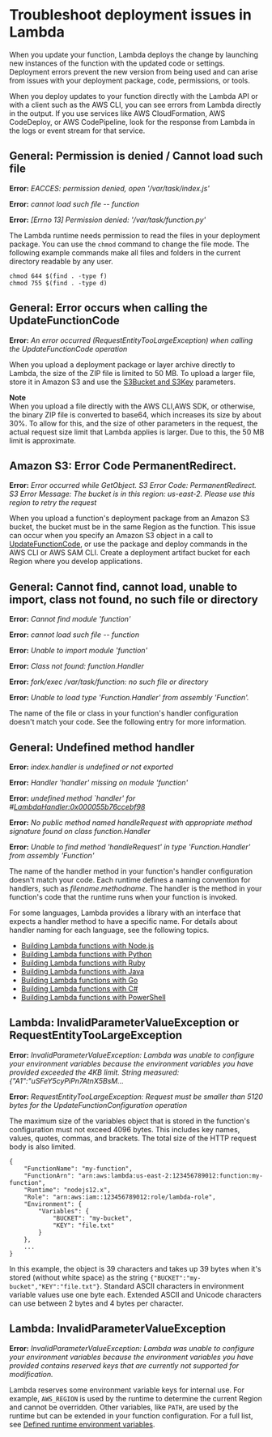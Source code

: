 # Troubleshoot deployment issues in Lambda<a name="troubleshooting-deployment"></a>

When you update your function, Lambda deploys the change by launching new instances of the function with the updated code or settings\. Deployment errors prevent the new version from being used and can arise from issues with your deployment package, code, permissions, or tools\.

When you deploy updates to your function directly with the Lambda API or with a client such as the AWS CLI, you can see errors from Lambda directly in the output\. If you use services like AWS CloudFormation, AWS CodeDeploy, or AWS CodePipeline, look for the response from Lambda in the logs or event stream for that service\.

## General: Permission is denied / Cannot load such file<a name="troubleshooting-deployment-denied"></a>

**Error:** *EACCES: permission denied, open '/var/task/index\.js'*

**Error:** *cannot load such file \-\- function*

**Error:** *\[Errno 13\] Permission denied: '/var/task/function\.py'*

The Lambda runtime needs permission to read the files in your deployment package\. You can use the `chmod` command to change the file mode\. The following example commands make all files and folders in the current directory readable by any user\.

```
chmod 644 $(find . -type f)
chmod 755 $(find . -type d)
```

## General: Error occurs when calling the UpdateFunctionCode<a name="troubleshooting-deployment-updatefunctioncode"></a>

**Error:** *An error occurred \(RequestEntityTooLargeException\) when calling the UpdateFunctionCode operation*

When you upload a deployment package or layer archive directly to Lambda, the size of the ZIP file is limited to 50 MB\. To upload a larger file, store it in Amazon S3 and use the [S3Bucket and S3Key](API_UpdateFunctionCode.md#SSS-UpdateFunctionCode-request-S3Bucket) parameters\.

**Note**  
When you upload a file directly with the AWS CLI,AWS SDK, or otherwise, the binary ZIP file is converted to base64, which increases its size by about 30%\. To allow for this, and the size of other parameters in the request, the actual request size limit that Lambda applies is larger\. Due to this, the 50 MB limit is approximate\.

## Amazon S3: Error Code PermanentRedirect\.<a name="troubleshooting-deployment-PermanentRedirect"></a>

**Error:** *Error occurred while GetObject\. S3 Error Code: PermanentRedirect\. S3 Error Message: The bucket is in this region: us\-east\-2\. Please use this region to retry the request*

When you upload a function's deployment package from an Amazon S3 bucket, the bucket must be in the same Region as the function\. This issue can occur when you specify an Amazon S3 object in a call to [UpdateFunctionCode](API_UpdateFunctionCode.md), or use the package and deploy commands in the AWS CLI or AWS SAM CLI\. Create a deployment artifact bucket for each Region where you develop applications\.

## General: Cannot find, cannot load, unable to import, class not found, no such file or directory<a name="troubleshooting-deployment-functionHandler1"></a>

**Error:** *Cannot find module 'function'*

**Error:** *cannot load such file \-\- function*

**Error:** *Unable to import module 'function'*

**Error:** *Class not found: function\.Handler*

**Error:** *fork/exec /var/task/function: no such file or directory*

**Error:** *Unable to load type 'Function\.Handler' from assembly 'Function'\.*

The name of the file or class in your function's handler configuration doesn't match your code\. See the following entry for more information\.

## General: Undefined method handler<a name="troubleshooting-deployment-functionHandler2"></a>

**Error:** *index\.handler is undefined or not exported*

**Error:** *Handler 'handler' missing on module 'function'*

**Error:** *undefined method `handler' for \#<LambdaHandler:0x000055b76ccebf98>*

**Error:** *No public method named handleRequest with appropriate method signature found on class function\.Handler*

**Error:** *Unable to find method 'handleRequest' in type 'Function\.Handler' from assembly 'Function'*

The name of the handler method in your function's handler configuration doesn't match your code\. Each runtime defines a naming convention for handlers, such as *filename*\.*methodname*\. The handler is the method in your function's code that the runtime runs when your function is invoked\.

For some languages, Lambda provides a library with an interface that expects a handler method to have a specific name\. For details about handler naming for each language, see the following topics\.
+ [Building Lambda functions with Node\.js](lambda-nodejs.md)
+ [Building Lambda functions with Python](lambda-python.md)
+ [Building Lambda functions with Ruby](lambda-ruby.md)
+ [Building Lambda functions with Java](lambda-java.md)
+ [Building Lambda functions with Go](lambda-golang.md)
+ [Building Lambda functions with C\#](lambda-csharp.md)
+ [Building Lambda functions with PowerShell](lambda-powershell.md)

## Lambda: InvalidParameterValueException or RequestEntityTooLargeException<a name="troubleshooting-deployment-InvalidParameterValueException1"></a>

**Error:** *InvalidParameterValueException: Lambda was unable to configure your environment variables because the environment variables you have provided exceeded the 4KB limit\. String measured: \{"A1":"uSFeY5cyPiPn7AtnX5BsM\.\.\.*

**Error:** *RequestEntityTooLargeException: Request must be smaller than 5120 bytes for the UpdateFunctionConfiguration operation*

The maximum size of the variables object that is stored in the function's configuration must not exceed 4096 bytes\. This includes key names, values, quotes, commas, and brackets\. The total size of the HTTP request body is also limited\.

```
{
    "FunctionName": "my-function",
    "FunctionArn": "arn:aws:lambda:us-east-2:123456789012:function:my-function",
    "Runtime": "nodejs12.x",
    "Role": "arn:aws:iam::123456789012:role/lambda-role",
    "Environment": {
        "Variables": {
            "BUCKET": "my-bucket",
            "KEY": "file.txt"
        }
    },
    ...
}
```

In this example, the object is 39 characters and takes up 39 bytes when it's stored \(without white space\) as the string `{"BUCKET":"my-bucket","KEY":"file.txt"}`\. Standard ASCII characters in environment variable values use one byte each\. Extended ASCII and Unicode characters can use between 2 bytes and 4 bytes per character\.

## Lambda: InvalidParameterValueException<a name="troubleshooting-deployment-InvalidParameterValueException2"></a>

**Error:** *InvalidParameterValueException: Lambda was unable to configure your environment variables because the environment variables you have provided contains reserved keys that are currently not supported for modification\.*

Lambda reserves some environment variable keys for internal use\. For example, `AWS_REGION` is used by the runtime to determine the current Region and cannot be overridden\. Other variables, like `PATH`, are used by the runtime but can be extended in your function configuration\. For a full list, see [Defined runtime environment variables](configuration-envvars.md#configuration-envvars-runtime)\.